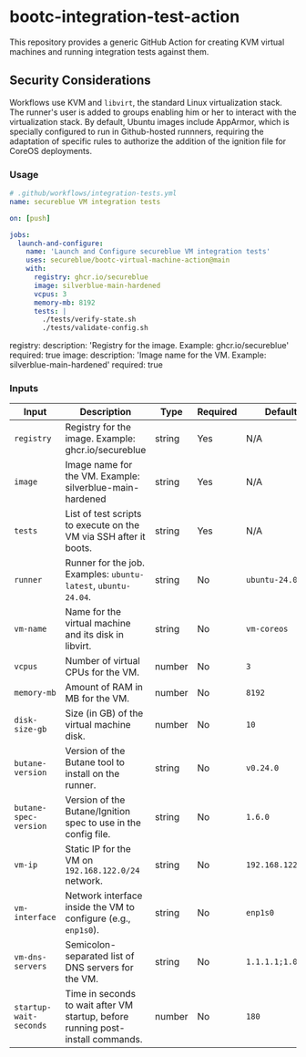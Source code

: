 # bootc-integration-test-action

This repository provides a generic GitHub Action for creating KVM virtual machines and running integration tests against them.

## Security Considerations

Workflows use KVM and `libvirt`, the standard Linux virtualization stack. The runner's user is added to groups enabling him or her to interact with the virtualization stack. By default, Ubuntu images include AppArmor, which is specially configured to run in Github-hosted runnners, requiring the adaptation of specific rules to authorize the addition of the ignition file for CoreOS deployments.

### Usage

```yaml
# .github/workflows/integration-tests.yml
name: secureblue VM integration tests

on: [push]

jobs:
  launch-and-configure:
    name: 'Launch and Configure secureblue VM integration tests'
    uses: secureblue/bootc-virtual-machine-action@main
    with:
      registry: ghcr.io/secureblue
      image: silverblue-main-hardened
      vcpus: 3
      memory-mb: 8192
      tests: |
        ./tests/verify-state.sh
        ./tests/validate-config.sh
```

  registry:
    description: 'Registry for the image. Example: ghcr.io/secureblue'
    required: true
  image:
    description: 'Image name for the VM. Example: silverblue-main-hardened'
    required: true

### Inputs

| Input                  | Description                                                                    | Type   | Required | Default         |
| ---------------------- | ------------------------------------------------------------------------------ | ------ | -------- | --------------- |
| `registry`             | Registry for the image. Example: ghcr.io/secureblue                            | string | Yes      | N/A             |
| `image`                | Image name for the VM. Example: silverblue-main-hardened                       | string | Yes      | N/A             |
| `tests`                | List of test scripts to execute on the VM via SSH after it boots.              | string | Yes      | N/A             |
| `runner`               | Runner for the job. Examples: `ubuntu-latest`, `ubuntu-24.04`.                 | string | No       | `ubuntu-24.04`  |
| `vm-name`              | Name for the virtual machine and its disk in libvirt.                          | string | No       | `vm-coreos`     |
| `vcpus`                | Number of virtual CPUs for the VM.                                             | number | No       | `3`             |
| `memory-mb`            | Amount of RAM in MB for the VM.                                                | number | No       | `8192`          |
| `disk-size-gb`         | Size (in GB) of the virtual machine disk.                                      | number | No       | `10`            |
| `butane-version`       | Version of the Butane tool to install on the runner.                           | string | No       | `v0.24.0`       |
| `butane-spec-version`  | Version of the Butane/Ignition spec to use in the config file.                 | string | No       | `1.6.0`         |
| `vm-ip`                | Static IP for the VM on `192.168.122.0/24` network.                            | string | No       | `192.168.122.2` |
| `vm-interface`         | Network interface inside the VM to configure (e.g., `enp1s0`).                 | string | No       | `enp1s0`        |
| `vm-dns-servers`       | Semicolon-separated list of DNS servers for the VM.                            | string | No       | `1.1.1.1;1.0.0.1` |
| `startup-wait-seconds` | Time in seconds to wait after VM startup, before running post-install commands.| number | No       | `180`           |
